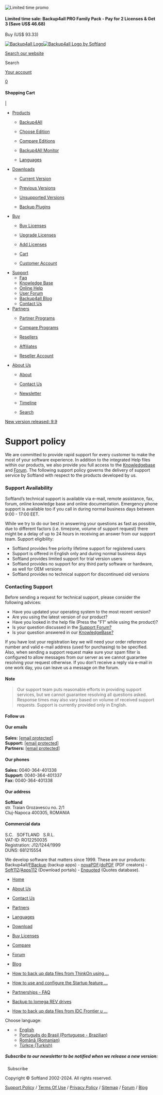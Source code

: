  ![Limited time promo](https://www.backup4all.com/images/promo/pack/promo-save.png?ek79cy)

#### Limited time sale: Backup4all PRO Family Pack - Pay for 2 Licenses & Get 3 (Save US$ 46.68)

Buy (US$ 93.33)

[![Backup4all Logo](https://www.backup4all.com/images/backup4all-logo.svg)![Backup4all Logo by Softland](https://www.backup4all.com/images/backup4all-by-softland.svg)](https://www.backup4all.com/)

[Search our website](# "Search our website")

 Search

[Your account](# "Your account")

[0](# "Your cart")

#### Shopping Cart

|

* [Products](#)
    * [Backup4All](https://www.backup4all.com/backup4all.html)
    * [Choose Edition](https://www.backup4all.com/choose-edition.html)
    * [Compare Editions](https://www.backup4all.com/compare-editions.html)
    
    * [Backup4All Monitor](https://www.backup4all.com/backup4all-monitor.html)
    
    * [Languages](https://www.backup4all.com/supported-languages.html)
* [Downloads](#)
    * [Current Version](https://www.backup4all.com/download.html)
    * [Previous Versions](https://www.backup4all.com/previous-versions.html)
    * [Unsupported Versions](https://www.backup4all.com/unsupported-versions.html)
    
    * [Backup Plugins](https://www.backup4all.com/backup-plugins.html)
* [Buy](#)
    * [Buy Licenses](https://www.backup4all.com/buy-now.html)
    * [Upgrade Licenses](https://www.backup4all.com/upgrade.html)
    * [Add Licenses](https://www.backup4all.com/add-licenses.html)
    
    * [Cart](https://www.backup4all.com/cart.html)
    * [Customer Account](https://www.backup4all.com/sign-up.html?type=customer)
* [Support](#)
    * [Faq](https://www.backup4all.com/faq.html)
    * [Knowledge Base](https://www.backup4all.com/knowledge-base.html)
    * [Online Help](https://www.backup4all.com/table-of-contents-help.html)
    * [User Forum](https://forum.backup4all.com/)
    * [Backup4all Blog](https://blog.backup4all.com/)
    * [Contact Us](https://www.backup4all.com/contact-us.html?type=support)
* [Partners](#)
    * [Partner Programs](https://www.backup4all.com/partner-programs.html)
    * [Compare Programs](https://www.backup4all.com/compare-programs.html)
    
    * [Resellers](https://www.backup4all.com/resellers.html)
    * [Affiliates](https://www.backup4all.com/affiliates.html)
    
    * [Reseller Account](https://www.backup4all.com/sign-up.html?type=reseller)
* [About Us](#)
    * [About](https://www.backup4all.com/about-us.html)
    * [Contact Us](https://www.backup4all.com/contact-us.html)
    
    * [Newsletter](https://www.backup4all.com/newsletter.html)
    * [Timeline](https://www.backup4all.com/news.html)
    * [Search](https://www.backup4all.com/search.html)

[New version released: 9.9](https://www.backup4all.com/download.html)

Support policy
==============

We are committed to provide rapid support for every customer to make the most of your software experience. In addition to the integrated Help files within our products, we also provide you full access to the [Knowledgebase](https://www.backup4all.com/knowledge-base.html) and [Forum](https://forum.backup4all.com/). The following support policy governs the delivery of support service by Softland with respect to the products developed by us.

### Support Availability

Softland’s technical support is available via e-mail, remote assistance, fax, forum, online knowledge base and online documentation. Emergency phone support is available too if you call in during normal business days between 9:00 - 17:00 EET.

While we try to do our best in answering your questions as fast as possible, due to different factors (i.e. timezone, volume of support request) there might be a delay of up to 24 hours in receiving an answer from our support team. Support eligibility:

* Softland provides free priority lifetime support for registered users
* Support is offered in English only and during normal business days
* Softland provides limited support for trial version users
* Softland provides no support for any third party software or hardware, as well for OEM versions
* Softland provides no technical support for discontinued old versions

### Contacting Support

Before sending a request for technical support, please consider the following advices:

* Have you updated your operating system to the most recent version?
* Are you using the latest version of our product?
* Have you looked in the help file (Press the "F1" while using the product)?
* Is your question discussed in the [Support Forum?](https://forum.backup4all.com/)
* Is your question answered in our [KnowledgeBase?](https://www.backup4all.com/knowledge-base.html)

If you have lost your registration key we will need your order reference number and valid e-mail address (used for purchasing) to be specified. Also, when sending a support request make sure your spam filter is configured to allow messages from our server as we cannot guarantee resolving your request otherwise. If you don’t receive a reply via e-mail in one work day, you can leave us a message on the forum.

#### Note

> Our support team puts reasonable efforts in providing support services, but we cannot guarantee resolving all questions asked. Response times may also vary based on volume of received support requests. Support is currently provided only in English.

#### Follow us

[](https://www.facebook.com/backup4all "Facebook")[](https://twitter.com/backup4all "Twitter")[](https://www.youtube.com/backupforall "Youtube")[](https://www.linkedin.com/showcase/backup4all "Linkedin")[](https://feeds.feedburner.com/backup4all "RSS")

#### Our emails

**Sales:** [\[email protected\]](https://www.backup4all.com/cdn-cgi/l/email-protection)  
**Support:** [\[email protected\]](https://www.backup4all.com/cdn-cgi/l/email-protection)  
**Partners:** [\[email protected\]](https://www.backup4all.com/cdn-cgi/l/email-protection)  

#### Our phones

**Sales:** 0040-364-401338  
**Support:** 0040-364-401337  
**Fax:** 0040-364-401338  

#### Our address

**Softland**  
str. Traian Grozavescu no. 2/1  
Cluj-Napoca 400305, ROMANIA  

#### Commercial data

S.C.   SOFTLAND   S.R.L.  
VAT-ID: RO12250035  
Registration: J12/1244/1999  
DUNS: 681215554  

            

We develop software that matters since 1999. These are our products: Backup4all/[FBackup](https://www.fbackup.com/) (backup apps) - [novaPDF](https://www.novapdf.com/)/[doPDF](https://www.dopdf.com/) (PDF creators) - [Soft112](https://www.soft112.com/)/[Apps112](https://www.apps112.com/) (Download portals) - [Enquoted](https://www.enquoted.com/) (Quotes database).

* [Home](https://www.backup4all.com/)
* [About Us](https://www.backup4all.com/about-us.html)
* [Contact Us](https://www.backup4all.com/contact-us.html)
* [Partners](https://www.backup4all.com/partner-programs.html)
* [Languages](https://www.backup4all.com/supported-languages.html)

* [Download](https://www.backup4all.com/download.html)
* [Buy Licenses](https://www.backup4all.com/buy-now.html)
* [Compare](https://www.backup4all.com/compare-editions.html)
* [Forum](https://forum.backup4all.com/)
* [Blog](https://blog.backup4all.com/)

* [How to back up data files from ThinkOn using ...](https://www.backup4all.com/how-to-back-up-data-files-from-thinkon-using-backup4all-kb.html)  
    
* [How to use and configure the Startup feature ...](https://www.backup4all.com/how-to-use-and-configure-the-startup-feature-in-backup4all-kb.html)  
    
* [Partnerships - FAQ](https://www.backup4all.com/partnerships-faq-kb.html)  
    
* [Backup to Iomega REV drives](https://www.backup4all.com/backup-to-iomega-rev-drives-kb.html)  
    
* [How to back up data files from IDC Frontier u ...](https://www.backup4all.com/how-to-back-up-data-files-from-idc-frontier-using-backup4all-kb.html)  
    

Choose language:

* [](#)
    * [English](https://www.backup4all.com/)
    * [Português do Brasil (Portuguese - Brazilian)](https://pb.backup4all.com/)
    * [Română (Romanian)](https://ro.backup4all.com/)
    * [Türkçe (Turkish)](https://tr.backup4all.com/)

##### Subscribe to our newsletter to be notified when we release a new version:

  Subscribe

[](https://www.facebook.com/backup4all "Facebook")[](https://twitter.com/backup4all "Twitter")[](https://www.linkedin.com/showcase/backup4all "LinkedIn")[](https://www.youtube.com/backupforall "YouTube")[](https://feeds.feedburner.com/backup4all "RSS")

Copyright © Softland 2002-2024. All rights reserved.

[Support Policy](https://www.backup4all.com/support-policy.html) / [Terms Of Use](https://www.backup4all.com/terms-of-use.html) / [Privacy Policy](https://www.backup4all.com/privacy-policy.html) / [Sitemap](https://www.backup4all.com/sitemap.html) / [Forum](https://www.backup4all.com/forum-sitemap.html) / [Blog](https://www.backup4all.com/blog-sitemap.html)